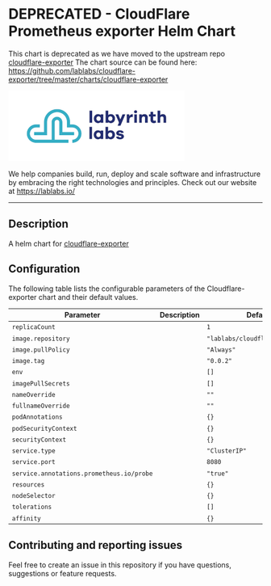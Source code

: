 # DEPRECATED -  CloudFlare Prometheus exporter Helm Chart

This chart is deprecated as we have moved to the upstream repo [cloudflare-exporter](https://github.com/lablabs/cloudflare-exporter)
The chart source can be found here: https://github.com/lablabs/cloudflare-exporter/tree/master/charts/cloudflare-exporter


[<img src="ll-logo.png">](https://lablabs.io/)

We help companies build, run, deploy and scale software and infrastructure by embracing the right technologies and principles. Check out our website at https://lablabs.io/

---

## Description

A helm chart for [cloudflare-exporter](https://github.com/lablabs/cloudflare-exporter)

## Configuration


The following table lists the configurable parameters of the Cloudflare-exporter chart and their default values.

| Parameter                | Description             | Default        |
| ------------------------ | ----------------------- | -------------- |
| `replicaCount` |  | `1` |
| `image.repository` |  | `"lablabs/cloudflare_exporter"` |
| `image.pullPolicy` |  | `"Always"` |
| `image.tag` |  | `"0.0.2"` |
| `env` |  | `[]` |
| `imagePullSecrets` |  | `[]` |
| `nameOverride` |  | `""` |
| `fullnameOverride` |  | `""` |
| `podAnnotations` |  | `{}` |
| `podSecurityContext` |  | `{}` |
| `securityContext` |  | `{}` |
| `service.type` |  | `"ClusterIP"` |
| `service.port` |  | `8080` |
| `service.annotations.prometheus.io/probe` |  | `"true"` |
| `resources` |  | `{}` |
| `nodeSelector` |  | `{}` |
| `tolerations` |  | `[]` |
| `affinity` |  | `{}` |



## Contributing and reporting issues

Feel free to create an issue in this repository if you have questions, suggestions or feature requests.
